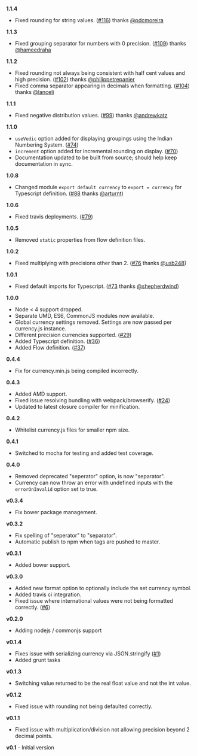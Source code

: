 **1.1.4**

* Fixed rounding for string values. ([#116](https://github.com/scurker/currency.js/issues/116)) thanks [@pdcmoreira](https://github.com/pdcmoreira)

**1.1.3**

* Fixed grouping separator for numbers with 0 precision. ([#109](https://github.com/scurker/currency.js/issues/109)) thanks [@hameedraha](https://github.com/hameedraha)

**1.1.2**

* Fixed rounding not always being consistent with half cent values and high precision. ([#102](https://github.com/scurker/currency.js/pull/102)) thanks [@philippetrepanier](https://github.com/philippetrepanier)
* Fixed comma separator appearing in decimals when formatting. ([#104](https://github.com/scurker/currency.js/pull/104)) thanks [@lanceli](https://github.com/lanceli)

**1.1.1**

* Fixed negative distribution values. ([#99](https://github.com/scurker/currency.js/pull/99)) thanks [@andrewkatz](https://github.com/andrewkatz)

**1.1.0**

* `useVedic` option added for displaying groupings using the Indian Numbering System. ([#74](https://github.com/scurker/currency.js/issues/74))
* `increment` option added for incremental rounding on display. ([#70](https://github.com/scurker/currency.js/issues/70))
* Documentation updated to be built from source; should help keep documentation in sync.

**1.0.8**

* Changed module `export default currency` to `export = currency` for Typescript definition. ([#88](https://github.com/scurker/currency.js/issues/88) thanks [@arturnt](https://github.com/arturnt))

**1.0.6**

* Fixed travis deployments. ([#79](https://github.com/scurker/currency.js/issues/79))

**1.0.5**

* Removed `static` properties from flow definition files.

**1.0.2**

* Fixed multiplying with precisions other than 2. ([#76](https://github.com/scurker/currency.js/issues/76) thanks [@usb248](https://github.com/usb248))

**1.0.1**

* Fixed default imports for Typescript. ([#73](https://github.com/scurker/currency.js/issues/73) thanks [@shepherdwind](https://github.com/shepherdwind))

**1.0.0**

* Node < 4 support dropped.
* Separate UMD, ES6, CommonJS modules now available.
* Global currency settings removed. Settings are now passed per currency.js instance.
* Different precision currencies supported. ([#29](https://github.com/scurker/currency.js/issues/29))
* Added Typescript definition. ([#36](https://github.com/scurker/currency.js/issues/36))
* Added Flow definition. ([#37](https://github.com/scurker/currency.js/issues/37))

**0.4.4**

* Fix for currency.min.js being compiled incorrectly.

**0.4.3**

* Added AMD support.
* Fixed issue resolving bundling with webpack/browserify. ([#24](https://github.com/scurker/currency.js/issues/24))
* Updated to latest closure compiler for minification.

**0.4.2**

* Whitelist currency.js files for smaller npm size.

**0.4.1**

* Switched to mocha for testing and added test coverage.

**0.4.0**

* Removed deprecated "seperator" option, is now "separator".
* Currency can now throw an error with undefined inputs with the `errorOnInvalid` option set to true.

**v0.3.4**

* Fix bower package management.

**v0.3.2**

* Fix spelling of "seperator" to "separator".
* Automatic publish to npm when tags are pushed to master.

**v0.3.1**

* Added bower support.

**v0.3.0**

* Added new format option to optionally include the set currency symbol.
* Added travis ci integration.
* Fixed issue where international values were not being formatted correctly. ([#6](https://github.com/scurker/currency.js/issues/6))

**v0.2.0**

* Adding nodejs / commonjs support

**v0.1.4**

* Fixes issue with serializing currency via JSON.stringify ([#1](https://github.com/scurker/currency.js/issues/1))
* Added grunt tasks

**v0.1.3**

* Switching value returned to be the real float value and not the int value.

**v0.1.2**

* Fixed issue with rounding not being defaulted correctly.

**v0.1.1**

* Fixed issue with multiplication/division not allowing precision beyond 2 decimal points.

**v0.1** - Initial version